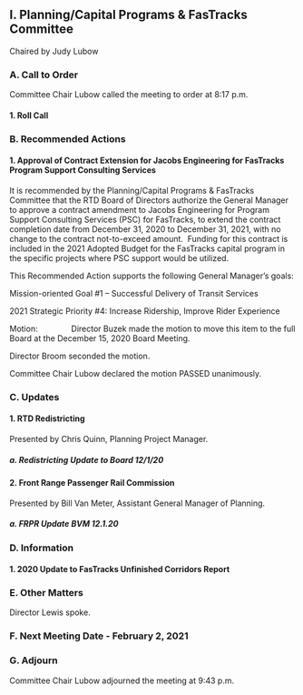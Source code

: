 ## I. Planning/Capital Programs & FasTracks Committee

Chaired by Judy Lubow

### A. Call to Order

Committee Chair Lubow called the meeting to order at 8:17 p.m.

#### 1. Roll Call

### B. Recommended Actions

#### 1. Approval of Contract Extension for Jacobs Engineering for FasTracks Program Support Consulting Services

It is recommended by the Planning/Capital Programs & FasTracks Committee that the RTD Board of Directors authorize the General Manager to approve a contract amendment to Jacobs Engineering for Program Support Consulting Services (PSC) for FasTracks, to extend the contract completion date from December 31, 2020 to December 31, 2021, with no change to the contract not-to-exceed amount.  Funding for this contract is included in the 2021 Adopted Budget for the FasTracks capital program in the specific projects where PSC support would be utilized.

This Recommended Action supports the following General Manager’s goals:

Mission-oriented Goal #1 – Successful Delivery of Transit Services

2021 Strategic Priority #4: Increase Ridership, Improve Rider Experience

Motion:               Director Buzek made the motion to move this item to the full Board at the December 15, 2020 Board Meeting.

Director Broom seconded the motion.

Committee Chair Lubow declared the motion PASSED unanimously.

### C. Updates

#### 1. RTD Redistricting

Presented by Chris Quinn, Planning Project Manager.

##### a. Redistricting Update to Board 12/1/20

#### 2. Front Range Passenger Rail Commission

Presented by Bill Van Meter, Assistant General Manager of Planning.

##### a. FRPR Update BVM 12.1.20

### D. Information

#### 1. 2020 Update to FasTracks Unfinished Corridors Report

### E. Other Matters

Director Lewis spoke.

### F. Next Meeting Date - February 2, 2021

### G. Adjourn

Committee Chair Lubow adjourned the meeting at 9:43 p.m.
